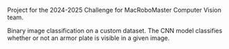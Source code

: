 Project for the 2024-2025 Challenge for MacRoboMaster Computer Vision team.

Binary image classification on a custom dataset.
The CNN model classifies whether or not an armor plate is visible in a given image.
